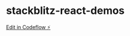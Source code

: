 # stackblitz-react-demos

[Edit in Codeflow ⚡️](https://stackblitz.com/~/github.com/blvd20/stackblitz-react-demos)